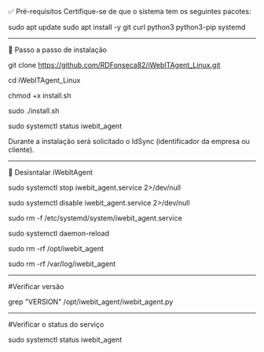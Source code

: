 ✅ Pré-requisitos
Certifique-se de que o sistema tem os seguintes pacotes:

sudo apt update
sudo apt install -y git curl python3 python3-pip systemd

----------------------------------------------------------------------------

🚀 Passo a passo de instalação


git clone https://github.com/RDFonseca82/iWebITAgent_Linux.git

cd iWebITAgent_Linux

chmod +x install.sh

sudo ./install.sh

sudo systemctl status iwebit_agent


Durante a instalação será solicitado o IdSync (identificador da empresa ou cliente).


-------------------------------------------------------------------------------------

🚀 Desisntalar iWebItAgent


sudo systemctl stop iwebit_agent.service 2>/dev/null

sudo systemctl disable iwebit_agent.service 2>/dev/null

sudo rm -f /etc/systemd/system/iwebit_agent.service

sudo systemctl daemon-reload

sudo rm -rf /opt/iwebit_agent

sudo rm -rf /var/log/iwebit_agent


----------------------------------------------------------------------------------------

#Verificar versão

grep "VERSION" /opt/iwebit_agent/iwebit_agent.py

----------------------------------------------------------------------------------------

#Verificar o status do serviço

sudo systemctl status iwebit_agent 

